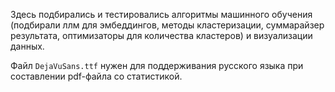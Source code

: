 Здесь подбирались и тестировались алгоритмы машинного обучения (подбирали ллм для эмбеддингов, методы кластеризации, суммарайзер результата, оптимизаторы для количества кластеров) и визуализации данных.

Файл ```DejaVuSans.ttf``` нужен для поддерживания русского языка при составлении pdf-файла со статистикой.
